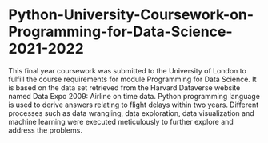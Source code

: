 # Python-University-Coursework-on-Programming-for-Data-Science-2021-2022
This final year coursework was submitted to the University of London to fulfill the course requirements for module Programming for Data Science.
It is based on the data set retrieved from the Harvard Dataverse website named Data Expo 2009: Airline on time data. Python programming language is used to derive answers relating to flight delays within two years. Different processes such as data wrangling, data exploration, data visualization and machine learning were executed meticulously to further explore and address the problems.
